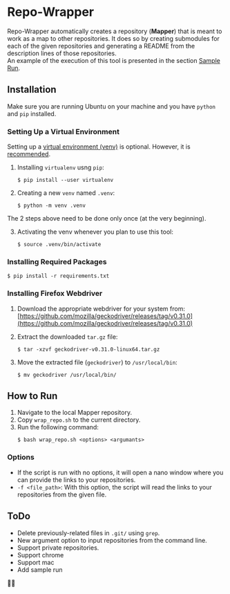 # Repo-Wrapper

Repo-Wrapper automatically creates a repository (**Mapper**) that is meant to work as a map to other repositories. It does so by creating submodules for each of the given repositories and generating a README from the description lines of those repositories.     
An example of the execution of this tool is presented in the section [Sample Run](#sample-run).

## Installation

Make sure you are running Ubuntu on your machine and you have ```python``` and ```pip``` installed. 

### Setting Up a Virtual Environment

Setting up a [virtual environment (venv)](https://docs.python.org/3/library/venv.html#:~:text=A%20virtual%20environment%20is%20a,part%20of%20your%20operating%20system.) is optional. However, it is [recommended](https://stackoverflow.com/a/41972262/3250120). 

1. Installing ```virtualenv``` usng ```pip```: 
    ```
    $ pip install --user virtualenv
    ```

2. Creating a new ```venv``` named ```.venv```:
    ```
    $ python -m venv .venv
    ```

The 2 steps above need to be done only once (at the very beginning). 

3. Activating the venv whenever you plan to use this tool:
    ```
    $ source .venv/bin/activate
    ```

### Installing Required Packages

    $ pip install -r requirements.txt

### Installing Firefox Webdriver

1. Download the appropriate webdriver for your system from: [https://github.com/mozilla/geckodriver/releases/tag/v0.31.0](https://github.com/mozilla/geckodriver/releases/tag/v0.31.0)

2. Extract the downloaded ```tar.gz``` file:
    ```
    $ tar -xzvf geckodriver-v0.31.0-linux64.tar.gz
    ```

3. Move the extracted file (```geckodriver```) to ```/usr/local/bin```:
    ```
    $ mv geckodriver /usr/local/bin/
    ```
    
## How to Run

1. Navigate to the local Mapper repository.
2. Copy ```wrap_repo.sh``` to the current directory.
3. Run the following command:
    ```
    $ bash wrap_repo.sh <options> <argumants>
    ```

### Options

- If the script is run with no options, it will open a nano window where you can provide the links to your repositories.
- ```-f <file_path>```: With this option, the script will read the links to your repositories from the given file.

## ToDo

* Delete previously-related files in `.git/` using `grep`.  
* New argument option to input repositories from the command line. 
* Support private repositories. 
* Support chrome 
* Support mac
* Add sample run

🌯🍕
